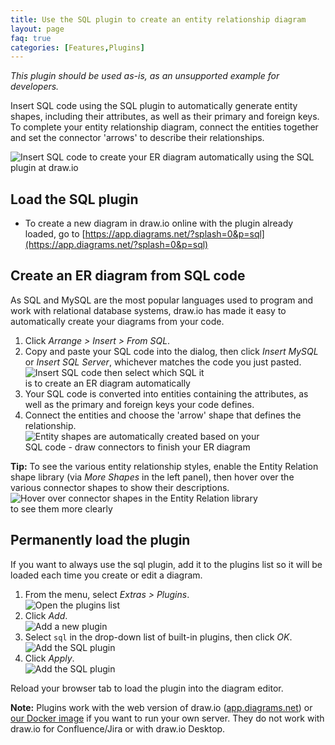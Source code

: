 ```yaml
---
title: Use the SQL plugin to create an entity relationship diagram
layout: page
faq: true
categories: [Features,Plugins]
---
```


_This plugin should be used as-is, as an unsupported example for developers._

Insert SQL code  using the SQL plugin to automatically generate entity shapes, including their attributes, as well as their primary and foreign keys. To complete your entity relationship diagram, connect the entities together and set the connector 'arrows' to describe their relationships.

<img src="/assets/img/blog/sql-plugin-insert.gif" style="width=100%;max-width:500px;height:auto;" alt="Insert SQL code to create your ER diagram automatically using the SQL plugin at draw.io">

## Load the SQL plugin

* To create a new diagram in draw.io online with the plugin already loaded, go to [https://app.diagrams.net/?splash=0&p=sql](https://app.diagrams.net/?splash=0&p=sql)

## Create an ER diagram from SQL code

As SQL and MySQL are the most popular languages used to program and work with relational database systems, draw.io has made it easy to automatically create your diagrams from your code.

1. Click _Arrange > Insert > From SQL_.
2. Copy and paste your SQL code into the dialog, then click _Insert MySQL_ or _Insert SQL Server_, whichever matches the code you just pasted.
<br /><img src="/assets/img/blog/sql-plugin-insert-dialog.png" style="width=100%;max-width:300px;height:auto;" alt="Insert SQL code then select which SQL it is to create an ER diagram automatically">
3. Your SQL code is converted into entities containing the attributes, as well as the primary and foreign keys your code defines.
4. Connect the entities and choose the 'arrow' shape that defines the relationship.
<br /><img src="/assets/img/blog/sql-plugin-inserted-entities.png" style="width=100%;max-width:400px;height:auto;" alt="Entity shapes are automatically created based on your SQL code - draw connectors to finish your ER diagram">

**Tip:** To see the various entity relationship styles, enable the Entity Relation shape library (via _More Shapes_ in the left panel), then hover over the various connector shapes to show their descriptions.
<br /><img src="/assets/img/blog/entity-relation-shape-library-hover.png" style="width=100%;max-width:400px;height:auto;" alt="Hover over connector shapes in the Entity Relation library to see them more clearly">

## Permanently load the plugin

If you want to always use the sql plugin, add it to the plugins list so it will be loaded each time you create or edit a diagram.

1. From the menu, select _Extras > Plugins_.
<br /><img src="/assets/img/blog/extras-plugins.png" style="width=100%;max-width:400px;height:auto;" alt="Open the plugins list">
2. Click _Add_.
<br /><img src="/assets/img/blog/add-plugin.png" style="width=100%;max-width:200px;height:auto;" alt="Add a new plugin">
3. Select ``sql`` in the drop-down list of built-in plugins, then click _OK_.
<br /><img src="/assets/img/blog/add-sql-plugin.png" style="width=100%;max-width:200px;height:auto;" alt="Add the SQL plugin">
4. Click _Apply_.
<br /><img src="/assets/img/blog/add-sql-plugin-apply.png" style="width=100%;max-width:200px;height:auto;" alt="Add the SQL plugin">

Reload your browser tab to load the plugin into the diagram editor.

**Note:** Plugins work with the web version of draw.io ([app.diagrams.net](https://app.diagrams.net/)) or [our Docker image](/blog/diagrams-docker-app) if you want to run your own server. They do not work with draw.io for Confluence/Jira or with draw.io Desktop.
